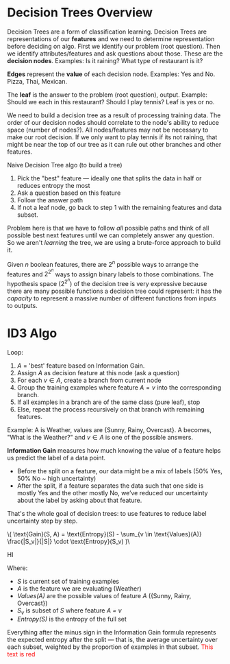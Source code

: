 # Decision Trees Overview
Decision Trees are a form of classification learning.
Decision Trees are representations of our **features** and we need to determine representation before deciding on algo. First we identify our problem (root question). Then we identify attributes/features and ask questions about those. These are the **decision nodes**. Examples: Is it raining? What type of restaurant is it? 

**Edges** represent the **value** of each decision node. Examples: Yes and No. Pizza, Thai, Mexican. 

The **leaf** is the answer to the problem (root question), output. Example: Should we each in this restaurant? Should I play tennis? Leaf is yes or no.

We need to build a decision tree as a result of processing training data. The order of our decision nodes should correlate to the node's ability to reduce space (number of nodes?). All nodes/features may not be necessary to make our root decision. If we only want to play tennis if its not raining, that might be near the top of our tree as it can rule out other branches and other features.

Naive Decision Tree algo (to build a tree)
1. Pick the "best" feature — ideally one that splits the data in half or reduces entropy the most
2. Ask a question based on this feature
3. Follow the answer path
4. If not a leaf node, go back to step 1 with the remaining features and data subset.

Problem here is that we have to follow *all* possible paths and think of all possible best next features until we can completely answer any question. So we aren't *learning* the tree, we are using a brute-force approach to build it.

Given *n* boolean features, there are $2^n$ possible ways to arrange the features and $2^{2^n}$ ways to assign binary labels to those combinations. The hypothesis space ($2^{2^n}$) of the decision tree is very expressive because there are many possible functions a decision tree could represent: it has the *capacity* to represent a massive number of different functions from inputs to outputs.

# ID3 Algo
Loop:  
1. $A$ = 'best' feature based on Information Gain.
2. Assign $A$ as decision feature at this node (ask a question)
3. For each $v \in A$, create a branch from current node
4. Group the training examples where feature $A = v$ into the corresponding branch.
5. If all examples in a branch are of the same class (pure leaf), stop
6.  Else, repeat the process recursively on that branch with remaining features.

Example: A is Weather, values are {Sunny, Rainy, Overcast}. A becomes, "What is the Weather?" and $v \in A$ is one of the possible answers.

**Information Gain** measures how much knowing the value of a feature helps us predict the label of a data point.  
- Before the split on a feature, our data might be a mix of labels (50% Yes, 50% No ~ high uncertainty)  
- After the split, if a feature separates the data such that one side is mostly Yes and the other mostly No, we’ve reduced our uncertainty about the label by asking about that feature.  


That's the whole goal of decision trees: to use features to reduce label uncertainty step by step.

\\(
\text{Gain}(S, A) = \text{Entropy}(S) - \sum_{v \in \text{Values}(A)} \frac{|S_v|}{|S|} \cdot \text{Entropy}(S_v)
)\\

HI

Where:  
- *S* is current set of training examples  
- *A* is the feature we are evaluating (Weather)
- *Values(A)* are the possible values of feature *A* ({Sunny, Rainy, Overcast})  
- $S_v$ is subset of *S* where feature *A = v*  
- *Entropy(S)* is the entropy of the full set

Everything after the minus sign in the Information Gain formula represents the expected entropy after the split — that is, the average uncertainty over each subset, weighted by the proportion of examples in that subset.
<span style="color:red">This text is red</span>